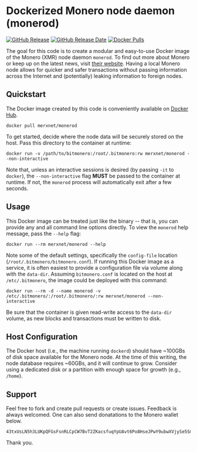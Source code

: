 # Dockerized Monero node daemon (monerod)

[![GitHub Release](https://img.shields.io/github/release/merxnet/monerod-docker/all.svg)](https://github.com/merxnet/monerod-docker/releases)
[![GitHub Release Date](https://img.shields.io/github/release-date-pre/merxnet/monerod-docker.svg)](https://github.com/merxnet/monerod-docker/releases)
[![Docker Pulls](https://img.shields.io/docker/pulls/merxnet/monerod.svg)](https://hub.docker.com/r/merxnet/monerod/)

The goal for this code is to create a modular and easy-to-use Docker image of the Monero (XMR) node daemon `monerod`. To find out more about Monero or keep up on the latest news, visit [their website](https://getmonero.org/). Having a local Monero node allows for quicker and safer transactions without passing information across the Internet and (potentially) leaking information to foreign nodes.

## Quickstart
The Docker image created by this code is conveniently available on [Docker Hub](https://hub.docker.com/r/merxnet/monerod/).
```
docker pull merxnet/monerod
```
To get started, decide where the node data will be securely stored on the host. Pass this directory to the container at runtime:
```
docker run -v /path/to/bitmonero:/root/.bitmonero:rw merxnet/monerod --non-interactive
```
Note that, unless an interactive sessions is desired (by passing `-it` to `docker`), the `--non-interactive` flag **MUST** be passed to the container at runtime. If not, the `monerod` process will automatically exit after a few seconds.

## Usage
This Docker image can be treated just like the binary -- that is, you can provide any and all command line options directly. To view the `monerod` help message, pass the `--help` flag:
```
docker run --rm merxnet/monerod --help
```
Note some of the default settings, specifically the `config-file` location (`/root/.bitmonero/bitmonero.conf`). If running this Docker image as a service, it is often easiest to provide a configuration file via volume along with the `data-dir`. Assuming `bitmonero.conf` is located on the host at `/etc/.bitmonero`, the image could be deployed with this command:
```
docker run --rm -d --name monerod -v /etc/.bitmonero/:/root/.bitmonero/:rw merxnet/monerod --non-interactive
```
Be sure that the container is given read-write access to the `data-dir` volume, as new blocks and transactions must be written to disk.

## Host Configuration
The Docker host (i.e., the machine running `dockerd`) should have ~100GBs of disk space available for the Monero node. At the time of this writing, the node database requires ~60GBs, and it will continue to grow. Consider using a dedicated disk or a partition with enough space for growth (e.g., `/home`).

## Support
Feel free to fork and create pull requests or create issues. Feedback is always welcomed. One can also send donatations to the Monero wallet below.
```
43txUsLN5h3LUKpQFGsFsnRLCpCW7BvT2ZKacsfuqYpUAvt6Po8HseJPwY9ubwXVjySe5SmxVstLfcV8hM8tHg8UTVB14Tk
```
Thank you.
